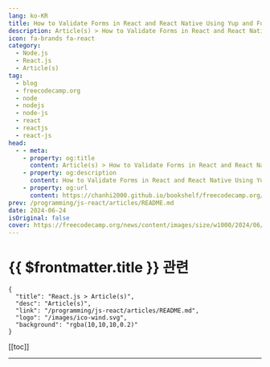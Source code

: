```yaml
---
lang: ko-KR
title: How to Validate Forms in React and React Native Using Yup and Formik
description: Article(s) > How to Validate Forms in React and React Native Using Yup and Formik
icon: fa-brands fa-react
category: 
  - Node.js
  - React.js
  - Article(s)
tag: 
  - blog
  - freecodecamp.org
  - node
  - nodejs
  - node-js
  - react
  - reactjs
  - react-js
head:
  - - meta:
    - property: og:title
      content: Article(s) > How to Validate Forms in React and React Native Using Yup and Formik
    - property: og:description
      content: How to Validate Forms in React and React Native Using Yup and Formik
    - property: og:url
      content: https://chanhi2000.github.io/bookshelf/freecodecamp.org/react-how-to-validate-user-input.html
prev: /programming/js-react/articles/README.md
date: 2024-06-24
isOriginal: false
cover: https://freecodecamp.org/news/content/images/size/w1000/2024/06/validate_forms.png
---
```


# {{ $frontmatter.title }} 관련

```component VPCard
{
  "title": "React.js > Article(s)",
  "desc": "Article(s)",
  "link": "/programming/js-react/articles/README.md",
  "logo": "/images/ico-wind.svg",
  "background": "rgba(10,10,10,0.2)"
}
```

[[toc]]

---

<SiteInfo
  name="How to Validate Forms in React and React Native Using Yup and Formik"
  desc="Validation is a key part of development, regardless of what programming language you’re writing. Developers should always be validating user input, API parameters, and retrieved values. One of the most common elements where you’ll need to apply user input validation is via a form. This could be a user sign..."
  url="https://freecodecamp.org/news/react-how-to-validate-user-input/"
  logo="https://cdn.freecodecamp.org/universal/favicons/favicon.ico"
  preview="https://freecodecamp.org/news/content/images/size/w1000/2024/06/validate_forms.png"/>

<!-- TODO: 작성 -->

